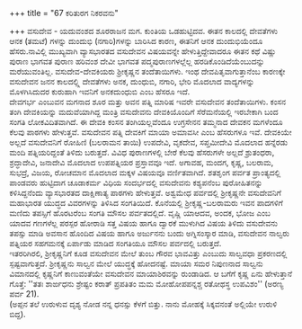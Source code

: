+++
title = "67 ಕರಿತುರಗ ನಿಕರವನು"

+++
ವಸುದೇವ - ಯದುವಂಶದ ಶೂರರಾಜನ ಮಗ. ಕುಂತಿಯ ಒಡಹುಟ್ಟಿದವ. ಈತನ ಕಾಲದಲ್ಲಿ ದೇವತೆಗಳು ಆನಕ (ತಮಟೆ) ಗಳನ್ನು ದುಂದುಭಿ (ನಗಾರಿ)ಗಳನ್ನು ಬಾರಿಸಿದ ಕಾರಣ, ಈತನಿಗೆ ಆನಕ ದುಂದುಭಿಯೆಂದೂ ಹೆಸರು.ನಾವಿಲ್ಲಿ ಮುಖ್ಯವಾಗಿ ವ್ಯಾಸಭಾರತದ ವಸುದೇವನ ವಿಷಯವನ್ನೇ ಹೇಳುತ್ತಿದ್ದೇವಾದರೂ ಈತನ ಕಥೆ ವಿಷ್ಣು ಪುರಾಣ ಭಾಗವತ ಪುರಾಣ ಹರಿವಂಶ ದೇವೀ ಭಾಗವತ ಪದ್ಮಪುರಾಣಗಳಲ್ಲೆಲ್ಲ ಹರಡಿಕೊಂಡಿದೆಯೆಂಬುದನ್ನು ಮರೆಯುವಂತಿಲ್ಲ. ವಸುದೇವ-ದೇವಕಿಯರು ಶ್ರೀಕೃಷ್ಣನ ತಂದೆತಾಯಿಗಳು. ಇಂಥ ದೇವಪಿತೃವಾಗುತ್ತಾನೆಂಬ ಕಾರಣಕ್ಕೇ ವಸುದೇವನ ಜನನ ಕಾಲದಲ್ಲ್ಲಿ ದೇವತೆಗಳು ಅನಕ, ದುಂಧುಬಿ, ನಗಾರಿ, ಭೇರಿ ಮೊದಲಾದ ವಾದ್ಯಗಳನ್ನು ಮೊಳಗಿಸಿದುದರ ಕುರುಹಾಗಿ ಇವನಿಗೆ ಅನಕದುಂಧುಬಿ ಎಂಬ ಹೆಸರೂ ಇದೆ.  
ದೇವಗರ್ಭ ಎಂಬುವನ ಮಗನಾದ ಶೂರ ಮತ್ತು ಅವನ ಪತ್ನಿ ಮಾರಿಷ ಇವರೇ ವಸುದೇವನ ತಂದೆತಾಯಿಗಳು. ಕಂಸನ ತಂಗಿ ದೇವಕಿಯನ್ನು ಮದುವೆಯಾಗಿದ್ದ ಮಂತ್ರಿ ವಸುದೇವನು ದೇವಕಿಯೊಂದಿಗೆ ಸೆರೆಮನೆಯಲ್ಲಿ ಇರಬೇಕಾಗಿ ಬಂದ ಸಂಗತಿ ಲೋಕವಿದಿತವಾಗಿದೆ. ಈ ದೇವಕಿ ಕಂಸನ ತಂಗಿಯಲ್ಲವೆಂದೂ ಉಗ್ರಸೇನನ ತಮ್ಮನಾದ ದೇವಕನ ಮಗಳೆಂದೂ ಕೆಲವು ಪಾಠಗಳು ಹೇಳುತ್ತವೆ. ವಸುದೇವನ ಪತ್ನಿ ದೇವಕಿಗೆ ಮಾಯಾ ಅಮಾವಸೀ ಎಂಬ ಹೆಸರುಗಳೂ ಇವೆ. ದೇವಕಿಯೇ ಅಲ್ಲದೆ ವಸುದೇವನಿಗೆ ರೋಹಿಣಿ (ಬಲರಾಮನ ತಾಯಿ) ಉಪದೇವಿ, ವೃಕದೇವ, ಸಪ್ತಮೀದೇವಿ ಮೊದಲಾದ ಹನ್ನೆರಡು ಮಂದಿ ಪತ್ನಿಯರಿದ್ದಂತೆ ತಿಳಿದು ಬರುತ್ತದೆ. ವಿವಿಧ ಪುರಾಣಗಳಲ್ಲಿ ಬೇರೆ ಕೆಲವು ಹೆಸರುಗಳೇ ಅಲ್ಲದೆ ಶ್ರುತಂಧರಾ, ಶ್ರದ್ಧಾದೇವಿ, ಜನಾದೇವಿ ಮೊದಲಾದ ಉಪಪತ್ನಿಯರ ಪ್ರಸ್ತಾವವೂ ಇದೆ. ಅಗಾವಹ, ಮಂದಗ, ಕೃಷ್ಣ, ಬಲರಾಮ, ಸುಭದ್ರೆ, ವಿಜಯ, ರೋಚಮಾನ ಮೊದಲಾದ ಮಕ್ಕಳ ವಿಷಯವೂ ವರ್ಣಿತವಾಗಿದೆ. ಶತಶೃಂಗ ಪರ್ವತ ಪ್ರಾಂತ್ಯದಲ್ಲಿ ಪಾಂಡವರು ಹುಟ್ಟಿದಾಗ ಚೂಡಾಕರ್ಮ ವಿಧಿಯ ಸಂದರ್ಭದಲ್ಲಿ ವಸುದೇವನು ಕಶ್ಯಪನೆಂಬ ಪುರೋಹಿತನನ್ನು ಕಳಿಸಿದ್ದನೆಂದು ವ್ಯಾಸಭಾರತದ ದಾಕ್ಷಿಣಾತ್ಯ ಪಾಠಗಳು ಹೇಳುತ್ತವೆ. ಅಶ್ವಮೇಧ ಪರ್ವದಲ್ಲಿ ಶ್ರೀಕೃಷ್ಣನೇ ವಸುದೇವನಿಗೆ ಮಹಾಭಾರತ ಯುದ್ಧದ ವಿವರಗಳನ್ನು ತಿಳಿಸಿದ ಸಂಗತಿಯಿದೆ. ಕೊನೆಯಲ್ಲಿ ಶ್ರೀಕೃಷ್ಣ-ಬಲರಾಮರು ಇವನ ಪಾದಗಳಿಗೆ ಮಣಿದು ತಪಸ್ಸಿಗೆ ಹೊರಟರೆಂಬ ಸಂಗತಿ ಮೌಸಲ ಪರ್ವತದಲ್ಲಿದೆ. ವೃಷ್ಣಿ ಯಾಆದವ, ಅಂದಕ, ಭೋಜ ಎಂಬ ಯಾದವ ಗಣಗಳೆಲ್ಲ ಪರಸ್ಪರ ಹೋರಾಡಿ ಸತ್ತ ವಿಷಯ ಹಾಗೂ ದ್ವಾರಕೆ ಮುಳುಗಿದ ವಿಷಯ ತಿಳಿದು ವಸುದೇವನು ತಪಸ್ಸು ಮಾಡಿ ಅವಸಾನ ಹೊಂದಿದ ವಿಷಯ ಹಾಗೂ ಅರ್ಜುನನು ಬಂದು ಅಗ್ನಿಸಂಸ್ಕಾರ ಮಾಡಿ, ವಸುದೇವನ ನಾಲ್ವರು ಪತ್ನಿಯರ ಸಹಗಮನಕ್ಕೆ ಏರ್ಪಾಡು ಮಾಡಿದ ಸಂಗತಿಯೂ ಮೌಸಲ ಪರ್ವದಲ್ಲಿ ಬರುತ್ತದೆ.  
ಇತರರಿಗಿರಲಿ, ಶ್ರೀಕೃಷ್ಣನಿಗೆ ಕೂಡ ವಸುದೇವನ ಮೇಲೆ ತುಂಬ ಗೌರವ ಭಾವವಿತ್ತು ಎಂಬುದು ಸಾಲ್ವವಧಾ ಪ್ರಕರಣದಲ್ಲಿ ಸ್ಪಷ್ಟವಾಗುತ್ತದೆ. ಶ್ರೀಕೃಷ್ಣನು ಸಾಲ್ವನ ಮೇಲೆ ಯುದ್ಧಕ್ಕೆ ಹೋದನಷ್ಟೆ. ಮಾಯಾ ಸಮರ ನಿಪುಣನಾದ ಸಾಲ್ವನು ವಿಮಾನದಲ್ಲಿ ಕೃಷ್ಣನಿಗೆ ಕಾಣುವಂತೆಯೇ ವಸುದೇವನ ಮಾಯಾಶಿರವನ್ನು ರುಂಡಾಡಿದ. ಆ ಬಗೆಗೆ ಕೃಷ್ಣ ಏನು ಹೇಳುತ್ತಾನೆ ಗೊತ್ತೆ: ''ತತಃ ಶಾರ್ಙಧನು ಶ್ರೇಷ್ಟಂ ಕರಾತ್ ಪ್ರಪತಿತಂ ಮಮ ಮೋಹೋಪಪನ್ನಶ್ಚ ರತೋಥಸ್ಥ ಉಪವಿಶಂ'' (ಅರಣ್ಯ ಪರ್ವ 21).  
(ಅಪ್ಪನ ತಲೆ ಉರುಳುವ ದೃಶ್ಯ ನೋಡ ನನ್ನ ಧನಸ್ಸು ಕೆಳಗೆ ಬಿತ್ತು. ನಾನು ಮೋಹಕ್ಕೆ ಸಿಕ್ಕವನಂತೆ ಅಲ್ಲಿಯೇ ಉರುಳಿ ಬಿದ್ದ).